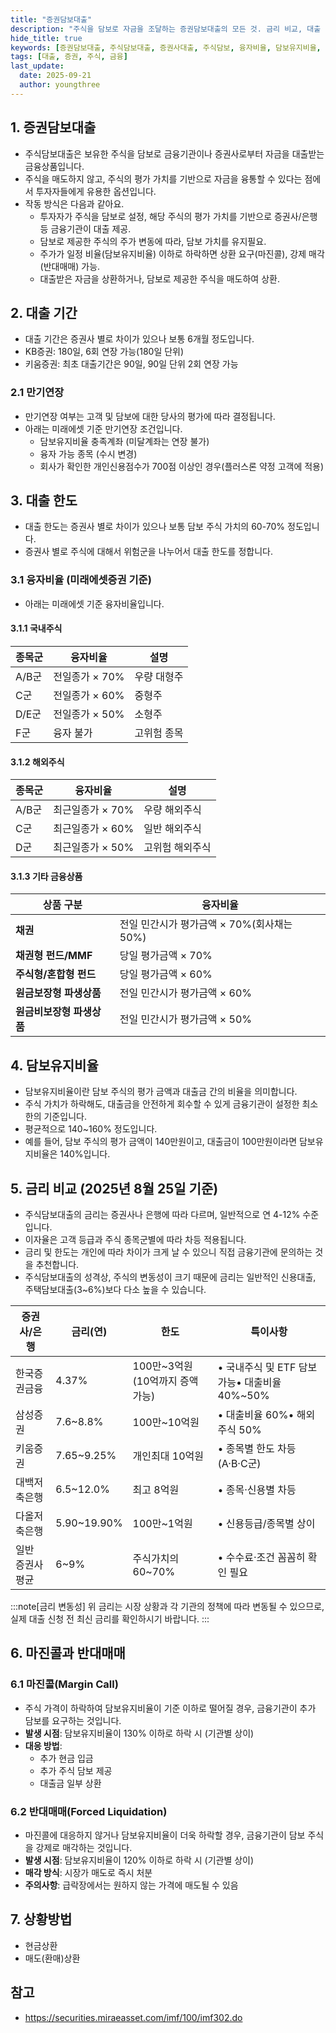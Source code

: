 ```yaml
---
title: "증권담보대출"
description: "주식을 담보로 자금을 조달하는 증권담보대출의 모든 것. 금리 비교, 대출 한도, 담보유지비율, 마진콜과 반대매매까지 상세히 알아보세요."
hide_title: true
keywords: [증권담보대출, 주식담보대출, 증권사대출, 주식담보, 융자비율, 담보유지비율, 마진콜, 반대매매, 증권금융, 주식대출금리]
tags: [대출, 증권, 주식, 금융]
last_update:
  date: 2025-09-21
  author: youngthree
---
```


## 1. 증권담보대출

- 주식담보대출은 보유한 주식을 담보로 금융기관이나 증권사로부터 자금을 대출받는 금융상품입니다.
- 주식을 매도하지 않고, 주식의 평가 가치를 기반으로 자금을 융통할 수 있다는 점에서 투자자들에게 유용한 옵션입니다. 
- 작동 방식은 다음과 같아요.
  - 투자자가 주식을 담보로 설정, 해당 주식의 평가 가치를 기반으로 증권사/은행 등 금융기관이 대출 제공.
  - 담보로 제공한 주식의 주가 변동에 따라, 담보 가치를 유지필요.
  - 주가가 일정 비율(담보유지비율) 이하로 하락하면 상환 요구(마진콜), 강제 매각(반대매매) 가능.
  - 대출받은 자금을 상환하거나, 담보로 제공한 주식을 매도하여 상환. 

## 2. 대출 기간

- 대출 기간은 증권사 별로 차이가 있으나 보통 6개월 정도입니다.
- KB증권: 180일, 6회 연장 가능(180일 단위)
- 키움증권: 최초 대출기간은 90일, 90일 단위 2회 연장 가능

### 2.1 만기연장

- 만기연장 여부는 고객 및 담보에 대한 당사의 평가에 따라 결정됩니다.
- 아래는 미래에셋 기준 만기연장 조건입니다.
  - 담보유지비율 충족계좌 (미달계좌는 연장 불가)
  - 융자 가능 종목 (수시 변경)
  - 회사가 확인한 개인신용점수가 700점 이상인 경우(플러스론 약정 고객에 적용)

## 3. 대출 한도

- 대출 한도는 증권사 별로 차이가 있으나 보통 담보 주식 가치의 60-70% 정도입니다.
- 증권사 별로 주식에 대해서 위험군을 나누어서 대출 한도를 정합니다.

### 3.1 융자비율 (미래에셋증권 기준)

- 아래는 미래에셋 기준 융자비율입니다.

#### 3.1.1 국내주식

| 종목군 | 융자비율 | 설명 |
|--------|----------|------|
| A/B군 | 전일종가 × 70% | 우량 대형주 |
| C군 | 전일종가 × 60% | 중형주 |
| D/E군 | 전일종가 × 50% | 소형주 |
| F군 | 융자 불가 | 고위험 종목 |

#### 3.1.2 해외주식

| 종목군 | 융자비율 | 설명 |
|--------|----------|------|
| A/B군 | 최근일종가 × 70% | 우량 해외주식 |
| C군 | 최근일종가 × 60% | 일반 해외주식 |
| D군 | 최근일종가 × 50% | 고위험 해외주식 |

#### 3.1.3 기타 금융상품

| 상품 구분 | 융자비율 |
|-----------|----------|
| **채권** | 전일 민간시가 평가금액 × 70%(회사채는 50%) |
| **채권형 펀드/MMF** | 당일 평가금액 × 70% |
| **주식형/혼합형 펀드** | 당일 평가금액 × 60% |
| **원금보장형 파생상품** | 전일 민간시가 평가금액 × 60% |
| **원금비보장형 파생상품** | 전일 민간시가 평가금액 × 50% |

## 4. 담보유지비율

- 담보유지비율이란 담보 주식의 평가 금액과 대출금 간의 비율을 의미합니다.
- 주식 가치가 하락해도, 대출금을 안전하게 회수할 수 있게 금융기관이 설정한 최소한의 기준입니다.
- 평균적으로 140~160% 정도입니다.
- 예를 들어, 담보 주식의 평가 금액이 140만원이고, 대출금이 100만원이라면 담보유지비율은 140%입니다.

## 5. 금리 비교 (2025년 8월 25일 기준)

- 주식담보대출의 금리는 증권사나 은행에 따라 다르며, 일반적으로 연 4-12% 수준입니다. 
- 이자율은 고객 등급과 주식 종목군별에 따라 차등 적용됩니다.
- 금리 및 한도는 개인에 따라 차이가 크게 날 수 있으니 직접 금융기관에 문의하는 것을 추천합니다.
- 주식담보대출의 성격상, 주식의 변동성이 크기 때문에 금리는 일반적인 신용대출, 주택담보대출(3~6%)보다 다소 높을 수 있습니다.

| 증권사/은행 | 금리(연) | 한도 | 특이사항 |
|------------|---------|------|---------|
| 한국증권금융 | 4.37% | 100만~3억원(10억까지 증액 가능) | • 국내주식 및 ETF 담보 가능• 대출비율 40%~50% |
| 삼성증권 | 7.6~8.8% | 100만~10억원 | • 대출비율 60%• 해외주식 50% |
| 키움증권 | 7.65~9.25% | 개인최대 10억원 | • 종목별 한도 차등(A·B·C군) |
| 대백저축은행 | 6.5~12.0% | 최고 8억원 | • 종목·신용별 차등 |
| 다올저축은행 | 5.90~19.90% | 100만~1억원 | • 신용등급/종목별 상이 |
| 일반 증권사 평균 | 6~9% | 주식가치의 60~70% | • 수수료·조건 꼼꼼히 확인 필요 |

:::note[금리 변동성]
위 금리는 시장 상황과 각 기관의 정책에 따라 변동될 수 있으므로, 실제 대출 신청 전 최신 금리를 확인하시기 바랍니다.
:::

## 6. 마진콜과 반대매매

### 6.1 마진콜(Margin Call)

- 주식 가격이 하락하여 담보유지비율이 기준 이하로 떨어질 경우, 금융기관이 추가 담보를 요구하는 것입니다.
- **발생 시점**: 담보유지비율이 130% 이하로 하락 시 (기관별 상이)
- **대응 방법**: 
  - 추가 현금 입금
  - 추가 주식 담보 제공
  - 대출금 일부 상환

### 6.2 반대매매(Forced Liquidation)

- 마진콜에 대응하지 않거나 담보유지비율이 더욱 하락할 경우, 금융기관이 담보 주식을 강제로 매각하는 것입니다.
- **발생 시점**: 담보유지비율이 120% 이하로 하락 시 (기관별 상이)
- **매각 방식**: 시장가 매도로 즉시 처분
- **주의사항**: 급락장에서는 원하지 않는 가격에 매도될 수 있음

## 7. 상황방법

- 현금상환
- 매도(환매)상환

## 참고

- https://securities.miraeasset.com/imf/100/imf302.do